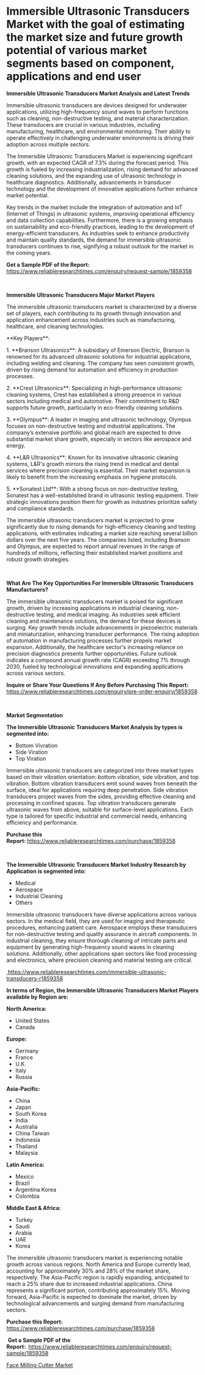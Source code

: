 <p><h1>Immersible Ultrasonic Transducers Market with the goal of estimating the market size and future growth potential of various market segments based on component, applications and end user</h1></p><p><strong>Immersible Ultrasonic Transducers Market Analysis and Latest Trends</strong></p>
<p><p>Immersible ultrasonic transducers are devices designed for underwater applications, utilizing high-frequency sound waves to perform functions such as cleaning, non-destructive testing, and material characterization. These transducers are crucial in various industries, including manufacturing, healthcare, and environmental monitoring. Their ability to operate effectively in challenging underwater environments is driving their adoption across multiple sectors.</p><p>The Immersible Ultrasonic Transducers Market is experiencing significant growth, with an expected CAGR of 7.3% during the forecast period. This growth is fueled by increasing industrialization, rising demand for advanced cleaning solutions, and the expanding use of ultrasonic technology in healthcare diagnostics. Additionally, advancements in transducer technology and the development of innovative applications further enhance market potential.</p><p>Key trends in the market include the integration of automation and IoT (Internet of Things) in ultrasonic systems, improving operational efficiency and data collection capabilities. Furthermore, there is a growing emphasis on sustainability and eco-friendly practices, leading to the development of energy-efficient transducers. As industries seek to enhance productivity and maintain quality standards, the demand for immersible ultrasonic transducers continues to rise, signifying a robust outlook for the market in the coming years.</p></p>
<p><strong>Get a Sample PDF of the Report:&nbsp;</strong> <a href="https://www.reliableresearchtimes.com/enquiry/request-sample/1859358?utm_campaign=3087&utm_medium=2&utm_source=Github&utm_content=ia&utm_term=08042025&utm_id=immersible-ultrasonic-transducers">https://www.reliableresearchtimes.com/enquiry/request-sample/1859358</a></p>
<p>&nbsp;</p>
<p><strong>Immersible Ultrasonic Transducers Major Market Players</strong></p>
<p><p>The immersible ultrasonic transducers market is characterized by a diverse set of players, each contributing to its growth through innovation and application enhancement across industries such as manufacturing, healthcare, and cleaning technologies.</p><p>**Key Players**:</p><p>1. **Branson Ultrasonics**: A subsidiary of Emerson Electric, Branson is renowned for its advanced ultrasonic solutions for industrial applications, including welding and cleaning. The company has seen consistent growth, driven by rising demand for automation and efficiency in production processes.</p><p>2. **Crest Ultrasonics**: Specializing in high-performance ultrasonic cleaning systems, Crest has established a strong presence in various sectors including medical and automotive. Their commitment to R&D supports future growth, particularly in eco-friendly cleaning solutions.</p><p>3. **Olympus**: A leader in imaging and ultrasonic technology, Olympus focuses on non-destructive testing and industrial applications. The company’s extensive portfolio and global reach are expected to drive substantial market share growth, especially in sectors like aerospace and energy.</p><p>4. **L&R Ultrasonics**: Known for its innovative ultrasonic cleaning systems, L&R's growth mirrors the rising trend in medical and dental services where precision cleaning is essential. Their market expansion is likely to benefit from the increasing emphasis on hygiene protocols.</p><p>5. **Sonatest Ltd**: With a strong focus on non-destructive testing, Sonatest has a well-established brand in ultrasonic testing equipment. Their strategic innovations position them for growth as industries prioritize safety and compliance standards.</p><p>The immersible ultrasonic transducers market is projected to grow significantly due to rising demands for high-efficiency cleaning and testing applications, with estimates indicating a market size reaching several billion dollars over the next five years. The companies listed, including Branson and Olympus, are expected to report annual revenues in the range of hundreds of millions, reflecting their established market positions and robust growth strategies.</p></p>
<p>&nbsp;</p>
<p><strong>What Are The Key Opportunities For Immersible Ultrasonic Transducers Manufacturers?</strong></p>
<p><p>The immersible ultrasonic transducers market is poised for significant growth, driven by increasing applications in industrial cleaning, non-destructive testing, and medical imaging. As industries seek efficient cleaning and maintenance solutions, the demand for these devices is surging. Key growth trends include advancements in piezoelectric materials and miniaturization, enhancing transducer performance. The rising adoption of automation in manufacturing processes further propels market expansion. Additionally, the healthcare sector's increasing reliance on precision diagnostics presents further opportunities. Future outlook indicates a compound annual growth rate (CAGR) exceeding 7% through 2030, fueled by technological innovations and expanding applications across various sectors.</p></p>
<p><strong>Inquire or Share Your Questions If Any Before Purchasing This Report:</strong> <a href="https://www.reliableresearchtimes.com/enquiry/pre-order-enquiry/1859358?utm_campaign=3087&utm_medium=2&utm_source=Github&utm_content=ia&utm_term=08042025&utm_id=immersible-ultrasonic-transducers">https://www.reliableresearchtimes.com/enquiry/pre-order-enquiry/1859358</a></p>
<p>&nbsp;</p>
<p><strong>Market Segmentation</strong></p>
<p><strong>The Immersible Ultrasonic Transducers Market Analysis by types is segmented into:</strong></p>
<p><ul><li>Bottom Vivration</li><li>Side Viration</li><li>Top Viration</li></ul></p>
<p><p>Immersible ultrasonic transducers are categorized into three market types based on their vibration orientation: bottom vibration, side vibration, and top vibration. Bottom vibration transducers emit sound waves from beneath the surface, ideal for applications requiring deep penetration. Side vibration transducers project waves from the sides, providing effective cleaning and processing in confined spaces. Top vibration transducers generate ultrasonic waves from above, suitable for surface-level applications. Each type is tailored for specific industrial and commercial needs, enhancing efficiency and performance.</p></p>
<p><strong>Purchase this Report:&nbsp;</strong><a href="https://www.reliableresearchtimes.com/purchase/1859358?utm_campaign=3087&utm_medium=2&utm_source=Github&utm_content=ia&utm_term=08042025&utm_id=immersible-ultrasonic-transducers">https://www.reliableresearchtimes.com/purchase/1859358</a></p>
<p>&nbsp;</p>
<p><strong>The Immersible Ultrasonic Transducers Market Industry Research by Application is segmented into:</strong></p>
<p><ul><li>Medical</li><li>Aerospace</li><li>Industrial Cleaning</li><li>Others</li></ul></p>
<p><p>Immersible ultrasonic transducers have diverse applications across various sectors. In the medical field, they are used for imaging and therapeutic procedures, enhancing patient care. Aerospace employs these transducers for non-destructive testing and quality assurance in aircraft components. In industrial cleaning, they ensure thorough cleaning of intricate parts and equipment by generating high-frequency sound waves in cleaning solutions. Additionally, other applications span sectors like food processing and electronics, where precision cleaning and material testing are critical.</p></p>
<p><a href="https://www.reliableresearchtimes.com/immersible-ultrasonic-transducers-r1859358?utm_campaign=3087&utm_medium=2&utm_source=Github&utm_content=ia&utm_term=08042025&utm_id=immersible-ultrasonic-transducers">&nbsp;https://www.reliableresearchtimes.com/immersible-ultrasonic-transducers-r1859358</a></p>
<p><strong>In terms of Region, the Immersible Ultrasonic Transducers Market Players available by Region are:</strong></p>
<p>
    <p> <strong> North America: </strong>
        <ul>
            <li>United States</li>
            <li>Canada</li>
        </ul>
        </p> 
    <p> <strong> Europe: </strong>
        <ul>
            <li>Germany</li>
            <li>France</li>
            <li>U.K.</li>
            <li>Italy</li>
            <li>Russia</li>
        </ul>
        </p> 
    <p> <strong> Asia-Pacific: </strong>
        <ul>
            <li>China</li>
            <li>Japan</li>
            <li>South Korea</li>
            <li>India</li>
            <li>Australia</li>
            <li>China Taiwan</li>
            <li>Indonesia</li>
            <li>Thailand</li>
            <li>Malaysia</li>
        </ul>
        </p> 
    <p> <strong> Latin America: </strong>
        <ul>
            <li>Mexico</li>
            <li>Brazil</li>
            <li>Argentina Korea</li>
            <li>Colombia</li>
        </ul>
        </p> 
    <p> <strong> Middle East & Africa: </strong>
        <ul>
            <li>Turkey</li>
            <li>Saudi</li>
            <li>Arabia</li>
            <li>UAE</li>
            <li>Korea</li>
        </ul>
    </p>
    </p>
<p><p>The immersible ultrasonic transducers market is experiencing notable growth across various regions. North America and Europe currently lead, accounting for approximately 30% and 28% of the market share, respectively. The Asia-Pacific region is rapidly expanding, anticipated to reach a 25% share due to increased industrial applications. China represents a significant portion, contributing approximately 15%. Moving forward, Asia-Pacific is expected to dominate the market, driven by technological advancements and surging demand from manufacturing sectors.</p></p>
<p><strong>Purchase this Report: </strong><a href="https://www.reliableresearchtimes.com/purchase/1859358?utm_campaign=3087&utm_medium=2&utm_source=Github&utm_content=ia&utm_term=08042025&utm_id=immersible-ultrasonic-transducers">https://www.reliableresearchtimes.com/purchase/1859358</a></p>
<p>&nbsp;<strong>Get a Sample PDF of the Report:&nbsp;&nbsp;</strong><a href="https://www.reliableresearchtimes.com/enquiry/request-sample/1859358?utm_campaign=3087&utm_medium=2&utm_source=Github&utm_content=ia&utm_term=08042025&utm_id=immersible-ultrasonic-transducers">https://www.reliableresearchtimes.com/enquiry/request-sample/1859358</a></p>
<p><strong></strong></p>
<p><p><a href="https://github.com/rianttegang/Market-Research-Report-List-1/blob/main/face-milling-cutter-market.md?utm_campaign=3087&utm_medium=2&utm_source=Github&utm_content=ia&utm_term=08042025&utm_id=immersible-ultrasonic-transducers">Face Milling Cutter Market</a></p></p>